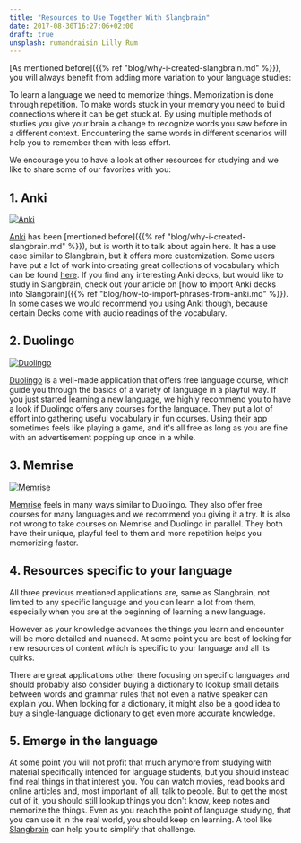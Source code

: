 ```yaml
---
title: "Resources to Use Together With Slangbrain"
date: 2017-08-30T16:27:06+02:00
draft: true
unsplash: rumandraisin Lilly Rum
---
```


[As mentioned before]({{% ref "blog/why-i-created-slangbrain.md" %}}),
you will always benefit from adding more variation to your language studies:

To learn a language we need to memorize things.
Memorization is done through repetition.
To make words stuck in your memory you need to build connections where it can be get stuck at.
By using multiple methods of studies you give your brain a change to recognize words you saw before in a different context.
Encountering the same words in different scenarios will help you to remember them with less effort.

We encourage you to have a look at other resources for studying and we like to share some of our favorites with you:

## 1. Anki

[![Anki](/images/blog/apps/anki.png)](https://apps.ankiweb.net/)

[Anki](https://apps.ankiweb.net/) has been [mentioned before]({{% ref "blog/why-i-created-slangbrain.md" %}}), but is worth it to talk about again here.
It has a use case similar to Slangbrain, but it offers more customization.
Some users have put a lot of work into creating great collections of vocabulary which can be found [here](https://ankiweb.net/shared/decks/).
If you find any interesting Anki decks, but would like to study in Slangbrain, check out your article on [how to import Anki decks into Slangbrain]({{% ref "blog/how-to-import-phrases-from-anki.md" %}}).
In some cases we would recommend you using Anki though, because certain Decks come with audio readings of the vocabulary.


## 2. Duolingo

[![Duolingo](/images/blog/apps/duolingo.png)](https://www.duolingo.com/)

[Duolingo](https://www.duolingo.com/) is a well-made application that offers free language course, which guide you through the basics of a variety of language in a playful way.
If you just started learning a new language, we highly recommend you to have a look if Duolingo offers any courses for the language.
They put a lot of effort into gathering useful vocabulary in fun courses. Using their app sometimes feels like playing a game, and it's all free as long as you are fine with an advertisement popping up once in a while.


## 3. Memrise

[![Memrise](/images/blog/apps/memrise.png)](https://www.memrise.com/home/)

[Memrise](https://www.memrise.com/home/) feels in many ways similar to Duolingo.
They also offer free courses for many languages and we recommend you giving it a try.
It is also not wrong to take courses on Memrise and Duolingo in parallel. They both have their unique, playful feel to them
and more repetition helps you memorizing faster.


## 4. Resources specific to your language

All three previous mentioned applications are, same as Slangbrain, not limited to any specific language
and you can learn a lot from them, especially when you are at the beginning of learning a new language.

However as your knowledge advances the things you learn and encounter will be more detailed and nuanced.
At some point you are best of looking for new resources of content which is specific to your language and all its quirks.

There are great applications other there focusing on specific languages and should probably also consider
buying a dictionary to lookup small details between words and grammar rules that not even a native speaker can explain you.
When looking for a dictionary, it might also be a good idea to buy a single-language dictionary to get even more accurate knowledge.


## 5. Emerge in the language

At some point you will not profit that much anymore from studying with material specifically intended for language students,
but you should instead find real things in that interest you.
You can watch movies, read books and online articles and, most important of all, talk to people.
But to get the most out of it, you should still lookup things you don't know, keep notes and memorize the things.
Even as you reach the point of language studying, that you can use it in the real world, you should keep on learning.
A tool like [Slangbrain](/) can help you to simplify that challenge.
